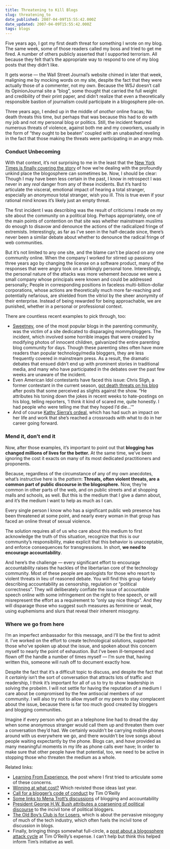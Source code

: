 ```yaml
---
title: Threatening to Kill Blogs
slug: threatening_to
date_published: 2007-04-09T15:55:42.000Z
date_updated: 2007-04-09T15:55:42.000Z
tags: blogs
---
```


Five years ago, I got my first death threat for something I wrote on my blog. The same week, some of those readers called my boss and tried to get me fired. A number of others publicly asserted that I supported terrorism. All because they felt that’s the appropriate way to respond to one of my blog posts that they didn’t like.

It gets worse — the Wall Street Journal’s website chimed in later that week, maligning me by mocking words on my site, despite the fact that they were actually those of a commenter, not my own. Because the WSJ doesn’t call its OpinionJournal site a “blog”, some thought that carried the full weight and credibility of their print paper, and didn’t realize that even a theoretically responsible bastion of journalism could participate in a blogosphere pile-on.

Three years ago, I ended up in the middle of *another* online fracas; No death threats this time, but perhaps that was because this had to do with my job and not my personal blog or politics. Still, the incident featured numerous threats of violence, against both me and my coworkers, usually in the form of “they ought to be beaten” coupled with an unabashed reveling in the fact that those making the threats were participating in an angry mob.

### Conduct Unbecoming

With that context, it’s not surprising to me in the least that the [New York Times is finally covering the story](http://www.nytimes.com/2007/04/09/technology/09blog.html) of how we’re dealing with the profoundly unkind place the blogosphere can sometimes be. Now, I should be clear: Though I may have been less certain in the past, I know in retrospect I was never in any *real* danger from any of these incidents. But it’s hard to articulate the visceral, emotional impact of hearing a total stranger, especially an *anonymous* total stranger, wish you ill. This is true even if your rational mind knows it’s likely just an empty threat.

The first incident I was describing was the result of criticisms I made on my site about the community on a political blog. Perhaps appropriately, one of the main points of contention on that site was whether mainstream muslims do enough to disavow and denounce the actions of the radicalized fringe of extremists. Interestingly, as far as I’ve seen in the half-decade since, there’s never been a similar debate about whether to denounce the radical fringe of web communities.

But it’s not limited to any one site, and the blame can’t be placed on any one community online. When the company I worked for stirred up passions three years ago by changing the license on a software product, many of the responses that were angry took on a strikingly personal tone. Interestingly, the personal nature of the attacks was more vehement *because* we were a small company whose principals were known and could be addressed personally; People in corresponding positions in faceless multi-billion-dollar corporations, whose actions are theoretically much more far-reaching and potentially nefarious, are shielded from the vitriol by the sheer anonymity of their enterprise. Instead of being rewarded for being approachable, we are punished, whether in a personal or professional context.

There are countless recent examples to pick through, too:

- [Sweetney](http://www.sweetney.com/), one of the most popular blogs in the parenting community, was the victim of a site dedicated to disparaging mommybloggers. The incident, which involved some horrible images that were created by modifying photos of innocent children, galvanized the entire parenting blog community for days. Though these parenting sites often have more readers than popular technology/media bloggers, they are less frequently covered in mainstream press. As a result, the dramatic debates that ensued didn’t end up with prominent stories in traditional media, and many who have participated in the debates over the past few weeks are unaware of the incident.
- Even American Idol contestants have faced this issue: Chris Sligh, a former contestant in the current season, [got death threats on his blog](http://blogs.usatoday.com/idolchatter/2007/03/slighs_farewell.html) after posts that some perceived as slights against the show. “He attributes his toning down the jokes in recent weeks to hate-postings on his blog, telling reporters, ‘I think it kind of scared me, quite honestly. I had people who were telling me that they hoped I’d die…'”
- And of course [Kathy Sierra’s ordeal](http://headrush.typepad.com/creating_passionate_users/2007/04/updatejoint_sta.html), which has had such an impact on her life and work that she’s reached a crossroads with what to do in her career going forward.

### Mend it, don’t end it

Now, after those examples, it’s important to point out that **blogging has changed millions of lives for the better.** At the same time, we’ve been ignoring the cost it exacts on many of its most dedicated practitioners and proponents.

Because, regardless of the circumstance of any of my own anecdotes, what’s instructive here is the *pattern*: **Threats, often violent threats, are a common part of public discourse in the blogosphere.** Now, they’re common in other parts of the web, and on public streets and at shopping malls and schools, as well. But this is the medium that I give a damn about, and it’s the medium I want to help as much as I can.

Every single person I know who has a significant public web presence has been threatened at some point, and nearly every woman in that group has faced an online threat of sexual violence.

The solution requires all of us who care about this medium to first acknowledge the truth of this situation, recognize that this is our community’s responsibility, make explicit that this behavior is unacceptable, and enforce consequences for transgressions. In short, **we need to encourage accountability**.

And here’s the challenge — every significant effort to encourage accountability raises the hackles of the libertarian core of the technology community. Most of these people are apologists for those who resort to violent threats in lieu of reasoned debate. You will find this group falsely describing accountability as censorship, regulation or “political correctness”. They will deliberately conflate the issue of accountable speech online with some infringement on the right to free speech, or will misrepresent the effort as a requirement to “only say nice things”. And they will disparage those who suggest such measures as feminine or weak, using euphemisms and slurs that reveal their inherent misogyny.

### Where we go from here

I’m an imperfect ambassador for this message, and I’ll be the first to admit it. I’ve worked on the effort to create technological solutions, supported those who’ve spoken up about the issue, and spoken about this concern myself to nearly the point of exhaustion. But I’ve been ill-tempered and flown off the handle a number of times myself — I’m sure that, having written this, someone will rush off to document exactly how.

Despite the fact that it’s a difficult topic to discuss, and despite the fact that it *certainly* isn’t the sort of conversation that attracts lots of traffic and readership, I think it’s important for all of us to try to show leadership in solving the probelm. I will not settle for having the reputation of a medium I care about be compromised by the few antisocial members of our community. I will also try not to allow myself or my peers to stay complacent about the issue, because there is far too much good created by bloggers and blogging communities.

Imagine if every person who got an a telephone line had to dread the day when some anonymous stranger would call them up and threaten them over a conversation they’d had. We certainly wouldn’t be carrying mobile phones around with us everywhere we go, and there wouldn’t be love songs about people waiting expectantly by the phone. Blogs can, and *have* provided as many meaningful moments in my life as phone calls ever have; In order to make sure that other people have that potential, too, we need to be active in stopping those who threaten the medium as a whole.

Related links:

- [Learning From Experience](http://www.dashes.com/anil/2004/06/27/learning_from_e), the post where I first tried to articulate some of these concerns.
- [Winning at what cost?](http://www.dashes.com/anil/2006/08/09/winning_at_what) Which revisted those ideas last year.
- [Call for a blogger’s code of conduct](http://radar.oreilly.com/archives/2007/03/call_for_a_blog_1.html) by Tim O’Reilly
- [Some links to Mena Trott’s discussions](http://www.dashes.com/anil/2007/03/27/on_blogging_and) of blogging and accountability
- [President George H.W. Bush attributes a coarsening of political discourse](http://thinkprogress.org/2006/11/14/hwbloggers/) to the incivil tone of political bloggers.
- [The Old Boy’s Club is for Losers](http://www.dashes.com/anil/2007/02/23/the_old_boys_cl), which is about the pervasive misogyny of much of the tech industry, which often fuels the incivil tone of discussion in blogs.
- Finally, bringing things somewhat full-circle, a [post about a blogosphere attack cycle](http://www.dashes.com/anil/2006/05/31/yhbt_hand_20) at Tim O’Reilly’s expense. I can’t help but think this helped inform Tim’s initiative as well.
